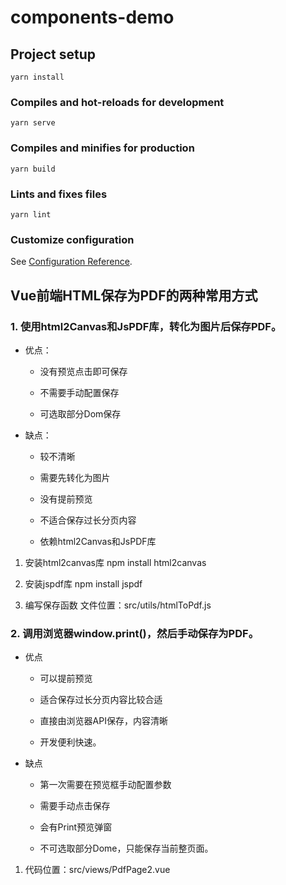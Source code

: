 <!--
 * @Author: Li Zhiliang
 * @Date: 2020-11-24 18:26:07
 * @LastEditors: Li Zhiliang
 * @LastEditTime: 2021-01-06 17:44:00
 * @FilePath: /vue-learning/components-demo/README.md
-->
# components-demo

## Project setup
```
yarn install
```

### Compiles and hot-reloads for development
```
yarn serve
```

### Compiles and minifies for production
```
yarn build
```

### Lints and fixes files
```
yarn lint
```

### Customize configuration
See [Configuration Reference](https://cli.vuejs.org/config/).

## Vue前端HTML保存为PDF的两种常用方式

### 1. 使用html2Canvas和JsPDF库，转化为图片后保存PDF。

- 优点：
    
    - 没有预览点击即可保存
    
    - 不需要手动配置保存
    
    - 可选取部分Dom保存

- 缺点：

    - 较不清晰

    - 需要先转化为图片

    - 没有提前预览

    - 不适合保存过长分页内容

    - 依赖html2Canvas和JsPDF库


1. 安装html2canvas库 npm install html2canvas

2. 安装jspdf库 npm install jspdf

3. 编写保存函数 文件位置：src/utils/htmlToPdf.js



### 2. 调用浏览器window.print()，然后手动保存为PDF。

- 优点

    - 可以提前预览

    - 适合保存过长分页内容比较合适

    - 直接由浏览器API保存，内容清晰

    - 开发便利快速。

- 缺点

    - 第一次需要在预览框手动配置参数

    - 需要手动点击保存

    - 会有Print预览弹窗

    - 不可选取部分Dome，只能保存当前整页面。

1. 代码位置：src/views/PdfPage2.vue

